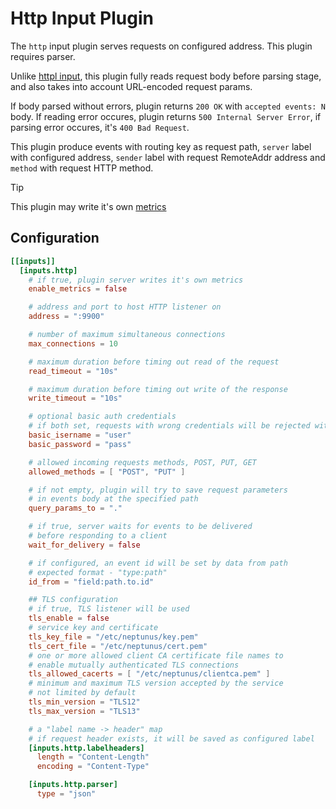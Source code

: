 # Http Input Plugin

The `http` input plugin serves requests on configured address. This plugin requires parser.

Unlike [httpl input](../httpl/), this plugin fully reads request body before parsing stage, and also takes into account URL-encoded request params.

If body parsed without errors, plugin returns `200 OK` with `accepted events: N` body. If reading error occures, plugin returns `500 Internal Server Error`, if parsing error occures, it's `400 Bad Request`.

This plugin produce events with routing key as request path, `server` label with configured address, `sender` label with request RemoteAddr address and `method` with request HTTP method.

> [!TIP]  
> This plugin may write it's own [metrics](../../../docs/METRICS.md#http-server)

## Configuration
```toml
[[inputs]]
  [inputs.http]
    # if true, plugin server writes it's own metrics
    enable_metrics = false

    # address and port to host HTTP listener on
    address = ":9900"

    # number of maximum simultaneous connections
    max_connections = 10

    # maximum duration before timing out read of the request
    read_timeout = "10s"

    # maximum duration before timing out write of the response
    write_timeout = "10s"

    # optional basic auth credentials
    # if both set, requests with wrong credentials will be rejected with `401 Unauthorized`
    basic_isername = "user"
    basic_password = "pass"

    # allowed incoming requests methods, POST, PUT, GET
    allowed_methods = [ "POST", "PUT" ]

    # if not empty, plugin will try to save request parameters 
    # in events body at the specified path
    query_params_to = "."

    # if true, server waits for events to be delivered
    # before responding to a client
    wait_for_delivery = false

    # if configured, an event id will be set by data from path
    # expected format - "type:path"
    id_from = "field:path.to.id"

    ## TLS configuration
    # if true, TLS listener will be used
    tls_enable = false
    # service key and certificate
    tls_key_file = "/etc/neptunus/key.pem"
    tls_cert_file = "/etc/neptunus/cert.pem"
    # one or more allowed client CA certificate file names to
    # enable mutually authenticated TLS connections
    tls_allowed_cacerts = [ "/etc/neptunus/clientca.pem" ]
    # minimum and maximum TLS version accepted by the service
    # not limited by default
    tls_min_version = "TLS12"
    tls_max_version = "TLS13"

    # a "label name -> header" map
    # if request header exists, it will be saved as configured label
    [inputs.http.labelheaders]
      length = "Content-Length"
      encoding = "Content-Type"

    [inputs.http.parser]
      type = "json"
```
